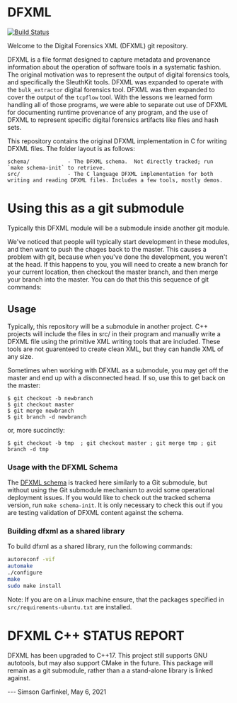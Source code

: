 DFXML
=====
[![Build Status](https://travis-ci.com/simsong/dfxml.svg?branch=master)](https://travis-ci.com/simsong/dfxml)

Welcome to the Digital Forensics XML (DFXML) git repository.

DFXML is a file format designed to capture metadata and provenance information about the operation of software tools in a systematic fashion. The original motivation was to represent the output of digital forensics tools, and specifically the SleuthKit tools. DFXML was expanded to operate with the `bulk_extractor` digital forensics tool. DFXML was then expanded to cover the output of the `tcpflow` tool. With the lessons we learned form handling all of those programs, we were able to separate out use of DFXML for documenting runtime provenance of any program, and the use of DFXML to represent specific digital forensics artifacts like files and hash sets.

This repository contains the original DFXML implementation in C for writing DFXML files.  The folder layout is as follows:

```
schema/            - The DFXML schema.  Not directly tracked; run `make schema-init` to retrieve.
src/               - The C language DFXML implementation for both writing and reading DFXML files. Includes a few tools, mostly demos.
```

Using this as a git submodule
=============================
Typically this DFXML module will be a submodule inside another git module.

We've noticed that people will typically start development in these modules, and then want to push the chages back to the master. This causes a problem with git, because when you've done the development, you weren't at the head. If this happens to you, you will need to create a new branch for your current location, then checkout the master branch, and then merge your branch into the master. You can do that this this sequence of git commands:

## Usage
Typically, this repository will be a submodule in another project. C++ projects will include the files in src/ in their program and manually write a DFXML file using the primitive XML writing tools that are included.
These tools are not guarenteed to create clean XML, but they can handle XML of any size.

Sometimes when working with DFXML as a submodule, you may get off the master and end up with a disconnected head. If so, use this to get back on the master:
```
$ git checkout -b newbranch
$ git checkout master
$ git merge newbranch
$ git branch -d newbranch
```

or, more succinctly:

```
$ git checkout -b tmp  ; git checkout master ; git merge tmp ; git branch -d tmp
```

### Usage with the DFXML Schema
The [DFXML schema](https://github.com/dfxml-working-group/dfxml_schema) is tracked here similarly to a Git submodule, but without using the Git submodule mechanism to avoid some operational deployment issues.  If you would like to check out the tracked schema version, run `make schema-init`.  It is only necessary to check this out if you are testing validation of DFXML content against the schema.

### Building dfxml as a shared library
To build dfxml as a shared library, run the following commands:

```bash
autoreconf -vif
automake
./configure
make
sudo make install
```

Note: If you are on a Linux machine ensure, that the packages specified in `src/requirements-ubuntu.txt` are installed. 


DFXML C++ STATUS REPORT
=======================
DFXML has been upgraded to C++17. This project still supports GNU
autotools, but may also support CMake in the future. This package will
remain as a git submodule, rather than a a stand-alone library is linked against.

--- Simson Garfinkel, May 6, 2021
